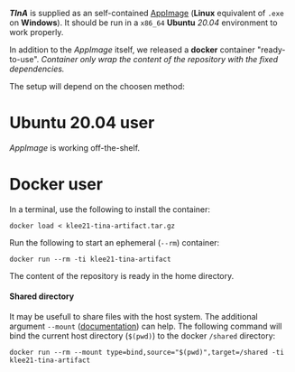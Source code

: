 ***TInA*** is supplied as an self-contained [AppImage](bin/tina-x86_64.AppImage) (**Linux** equivalent of `.exe` on **Windows**).
It should be run in a `x86_64` **Ubuntu** *20.04* environment to work properly.

In addition to the *AppImage* itself, we released a **docker** container "ready-to-use".
*Container only wrap the content of the repository with the fixed dependencies.*

The setup will depend on the choosen method:

# Ubuntu 20.04 user

*AppImage* is working off-the-shelf.

# Docker user

In a terminal, use the following to install the container:
```shell
docker load < klee21-tina-artifact.tar.gz
```
Run the following to start an ephemeral (`--rm`) container:
```shell
docker run --rm -ti klee21-tina-artifact
```
The content of the repository is ready in the home directory.

#### Shared directory

It may be usefull to share files with the host system.
The additional argument `--mount` ([documentation](https://docs.docker.com/storage/bind-mounts/)) can help.
The following command will bind the current host directory (`$(pwd)`) to the docker `/shared` directory:
```shell
docker run --rm --mount type=bind,source="$(pwd)",target=/shared -ti klee21-tina-artifact
```
